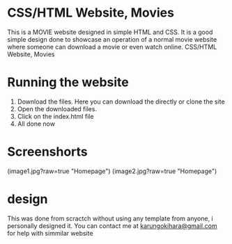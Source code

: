 
# CSS/HTML Website, Movies
This is a MOVIE website designed in simple HTML and CSS.
It is a good simple design done to showcase an operation of a normal movie website where someone can download a movie or even watch online. 
CSS/HTML Website, Movies

# Running the website

1. Download the files. Here you can download the directly or clone the site
2. Open the downloaded files. 
3. Click on the index.html file 
4. All done now
# Screenshorts

 (image1.jpg?raw=true "Homepage")
 (image2.jpg?raw=true "Homepage")




# design
This was done from scractch without using any template from anyone, i personally designed it. 
You can contact me at karungokihara@gmail.com for help with simmilar website
